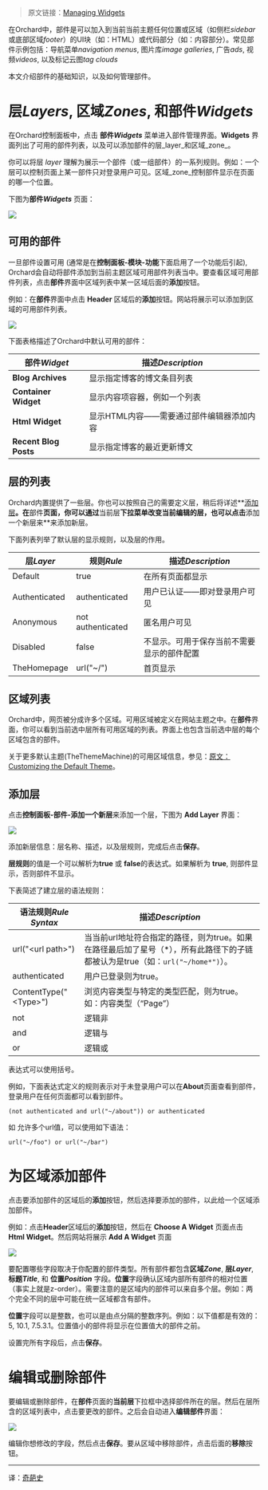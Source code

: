 <!--链接集合-->
<!--URL域 http://docs.orchardproject.net/en/latest -->
[000]: http://www.shisujie.com
[001]: http://docs.orchardproject.net/en/latest/Documentation/Managing-widgets/
[002]: http://docs.orchardproject.net/en/latest/Documentation/Customizing-the-default-theme/

<!--图片链接集合-->
[101]: http://docs.orchardproject.net/en/latest/Upload/screenshots_675/widgets_manage_1_675.png
[102]: http://docs.orchardproject.net/en/latest/Upload/screenshots_675/widgets_choosewidget_675.png
[103]: http://docs.orchardproject.net/en/latest/Upload/screenshots_675/widgets_AddLayer_1_675.png
[104]: http://docs.orchardproject.net/en/latest/Upload/screenshots_675/widgets_AddZone_1_675.png
[105]: http://docs.orchardproject.net/en/latest/Upload/screenshots_675/widgets_Delete_1_675.png

> 原文链接：[Managing Widgets][001] 

在Orchard中，部件是可以加入到当前当前主题任何位置或区域（如侧栏*sidebar*或底部区域*footer*）的UI块（如：HTML）或代码部分（如：内容部分）。常见部件示例包括：导航菜单*navigation menus*, 图片库*image galleries*, 广告*ads*, 视频*videos*, 以及标记云图*tag clouds*

本文介绍部件的基础知识，以及如何管理部件。

# 层*Layers*, 区域*Zones*, 和部件*Widgets*

在Orchard控制面板中，点击 **部件*Widgets*** 菜单进入部件管理界面。**Widgets** 界面列出了可用的部件列表，以及可以添加部件的层_layer_和区域_zone_。 

你可以将层 _layer_ 理解为展示一个部件（或一组部件）的一系列规则。例如：一个层可以控制页面上某一部件只对登录用户可见。区域_zone_控制部件显示在页面的哪一个位置。 

下图为**部件*Widgets*** 页面：

![][101]

## 可用的部件

一旦部件设置可用 (通常是在**控制面板-模块-功能**下面启用了一个功能后引起), Orchard会自动将部件添加到当前主题区域可用部件列表当中。要查看区域可用部件列表，点击**部件**界面中区域列表中某一区域后面的**添加**按钮。 

例如：在**部件**界面中点击 **Header** 区域后的**添加**按钮。网站将展示可以添加到区域的可用部件列表。

![][102]

下面表格描述了Orchard中默认可用的部件： 

部件*Widget*                | 描述*Description*
--------------------- | ------------------------------------------------------------------
**Blog Archives**     | 显示指定博客的博文条目列表
**Container Widget**  | 显示内容项容器，例如一个列表
**Html Widget**       | 显示HTML内容——需要通过部件编辑器添加内容
**Recent Blog Posts** | 显示指定博客的最近更新博文

## 层的列表

Orchard内置提供了一些层。你也可以按照自己的需要定义层，稍后将详述**[添加层](#AddingaLayer)**。在**部件**页面，你可以通过**当前层**下拉菜单改变当前编辑的层，也可以点击**添加一个新层来**来添加新层。

下面列表列举了默认层的显示规则，以及层的作用。

层*Layer*          | 规则*Rule*              | 描述*Description*
-------------- | ----------------- | ---------------------------------------
Default        | true              | 在所有页面都显示
Authenticated  | authenticated     | 用户已认证——即对登录用户可见
Anonymous      | not authenticated | 匿名用户可见
Disabled       | false             | 不显示。可用于保存当前不需要显示的部件配置
TheHomepage    | url("~/")         | 首页显示

## 区域列表

Orchard中，网页被分成许多个区域。可用区域被定义在网站主题之中。在**部件**界面，你可以看到当前选中层所有可用区域的列表。界面上也包含当前选中层的每个区域包含的部件。

关于更多默认主题(TheThemeMachine)的可用区域信息，参见：[原文：Customizing the Default Theme][002]。

<!--此处需要内部锚点，故使用html格式写-->
<h2 id='AddingaLayer'>添加层</h2>

点击**控制面板-部件-添加一个新层**来添加一个层，下图为 **Add Layer** 界面：

![][103]

添加新层信息：层名称、描述，以及层规则，完成后点击**保存**。

**层规则**的值是一个可以解析为**true** 或 **false**的表达式。如果解析为 **true**, 则部件显示，否则部件不显示。

下表简述了建立层的语法规则：

语法规则*Rule Syntax*                  | 描述*Description*
---------------------------- | ------------------------------
url("&lt;url&nbsp;path&gt;") | 当当前url地址符合指定的路径，则为true。如果在路径最后加了星号（\*），所有此路径下的子链都被认为是true（如：`url("~/home*")`）。
authenticated                | 用户已登录则为true。
ContentType("&lt;Type&gt;")  | 浏览内容类型与特定的类型匹配，则为true。如：内容类型（“Page”）
not                          | 逻辑非
and                          | 逻辑与
or                           | 逻辑或

表达式可以使用括号。

例如，下面表达式定义的规则表示对于未登录用户可以在**About**页面查看到部件，登录用户在任何页面都可以看到部件。
    

    (not authenticated and url("~/about")) or authenticated


如 允许多个url值，可以使用如下语法：

    
    url("~/foo") or url("~/bar")


# 为区域添加部件

点击要添加部件的区域后的**添加**按钮，然后选择要添加的部件，以此给一个区域添加部件。  

例如：点击**Header**区域后的**添加**按钮，然后在 **Choose A Widget** 页面点击 **Html Widget**。然后网站将展示 **Add A Widget** 页面

![][104]

要配置哪些字段取决于你配置的部件类型。所有部件都包含**区域*Zone***, **层*Layer***, **标题*Title***, 和 **位置*Position*** 字段。**位置**字段确认区域内部所有部件的相对位置（事实上就是z-order）。需要注意的是区域内的部件可以来自多个层。例如：两个完全不同的层中可能在统一区域都含有部件。

**位置**字段可以是整数，也可以是由点分隔的整数序列。例如：以下值都是有效的：5, 10.1, 7.5.3.1。位置值小的部件将显示在位置值大的部件之前。

设置完所有字段后，点击**保存**。

# 编辑或删除部件

要编辑或删除部件，在**部件**页面的**当前层**下拉框中选择部件所在的层。然后在层所含的区域列表中，点击要更改的部件。之后会自动进入**编辑部件**界面：

![][105]

编辑你想修改的字段，然后点击**保存**。要从区域中移除部件，点击后面的**移除**按钮。
  
***
译：[奇葩史][000]